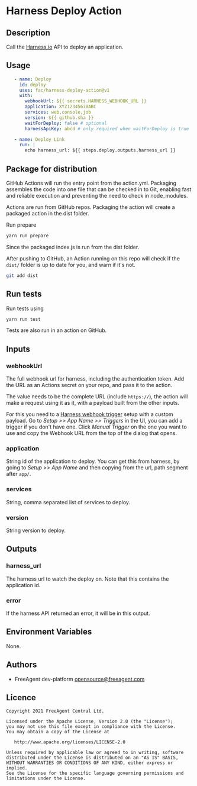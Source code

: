 # Harness Deploy Action

## Description

Call the [Harness.io](https://harness.io/) API to deploy an application.

## Usage

```yaml
   - name: Deploy
     id: deploy
     uses: fac/harness-deploy-action@v1
     with:
       webhookUrl: ${{ secrets.HARNESS_WEBHOOK_URL }}
       application: XYZ12345678ABC
       services: web,console,job
       version: ${{ github.sha }}
       waitForDeploy: false # optional
       harnessApiKey: abcd # only required when waitForDeploy is true

   - name: Deploy Link
     run: |
       echo harness_url: ${{ steps.deploy.outputs.harness_url }}
```

## Package for distribution

GitHub Actions will run the entry point from the action.yml. Packaging assembles the code into one file that can be checked in to Git, enabling fast and reliable execution and preventing the need to check in node_modules.

Actions are run from GitHub repos.  Packaging the action will create a packaged action in the dist folder.

Run prepare

```bash
yarn run prepare
```

Since the packaged index.js is run from the dist folder.

After pushing to GitHub, an Action running on this repo will check if the `dist/` folder is up to date for you, and warn if it's not.

```bash
git add dist
```

## Run tests

Run tests using

```bash
yarn run test
````

Tests are also run in an action on GitHub.

## Inputs

### webhookUrl

The full webhook url for harness, including the authentication token. Add the
URL as an Actions secret on your repo, and pass it to the action.

The value needs to be the complete URL (include `https://`), the action will
make a request using it as it, with a payload built from the other inputs.

For this you need to a [Harness webhook trigger](https://docs.harness.io/article/ys3cvwm5gc-trigger-a-deployment-on-git-event)
setup with a custom payload. Go to *Setup >> App Name >> Triggers* in the UI,
you can add a trigger if you don't have one. Click *Manual Trigger* on the one
you want to use and copy the Webhook URL from the top of the dialog that opens.

### application

String id of the application to deploy. You can get this from harness, by going
to *Setup >> App Name* and then copying from the url, path segment after `app/`.

### services

String, comma separated list of services to deploy.

### version

String version to deploy.

## Outputs

### harness_url

The harness url to watch the deploy on. Note that this contains the application
id.

### error

If the harness API returned an error, it will be in this output.
## Environment Variables

None.
## Authors

* FreeAgent dev-platform opensource@freeagent.com
## Licence

```
Copyright 2021 FreeAgent Central Ltd.

Licensed under the Apache License, Version 2.0 (the "License");
you may not use this file except in compliance with the License.
You may obtain a copy of the License at

   http://www.apache.org/licenses/LICENSE-2.0

Unless required by applicable law or agreed to in writing, software
distributed under the License is distributed on an "AS IS" BASIS,
WITHOUT WARRANTIES OR CONDITIONS OF ANY KIND, either express or implied.
See the License for the specific language governing permissions and
limitations under the License.
```
